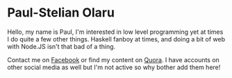 Paul-Stelian Olaru
==========

Hello, my name is Paul, I'm interested in low level programming yet at times I do quite a few other things. Haskell fanboy at times, and doing a bit of web with Node.JS isn't that bad of a thing.

Contact me on [Facebook](https://facebook.com/paulstelian97) or find my content on [Quora](https://www.quora.com/profile/Paul-Olaru). I have accounts on other social media as well but I'm not active so why bother add them here!
